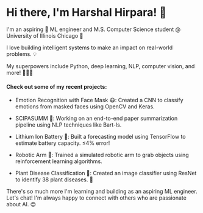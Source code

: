 Hi there, I'm Harshal Hirpara! 👋
===============================
I'm an aspiring 🚀 ML engineer and M.S. Computer Science student @ University of Illinois Chicago 🌆

I love building intelligent systems to make an impact on real-world problems. 💡

My superpowers include Python, deep learning, NLP, computer vision, and more! 🐍🧠👀

#### Check out some of my recent projects:

  * Emotion Recognition with Face Mask 😷: Created a CNN to classify emotions from masked faces using OpenCV and Keras. 

  * SCIPASUMM 📜: Working on an end-to-end paper summarization pipeline using NLP techniques like Bart-ls.

  * Lithium Ion Battery 🔋: Built a forecasting model using TensorFlow to estimate battery capacity. ≤4% error!

  * Robotic Arm 🤖: Trained a simulated robotic arm to grab objects using reinforcement learning algorithms.

  * Plant Disease Classification 🌱: Created an image classifier using ResNet to identify 38 plant diseases. 🌳

There's so much more I'm learning and building as an aspiring ML engineer. Let's chat! I'm always happy to connect with others who are passionate about AI. 😊
